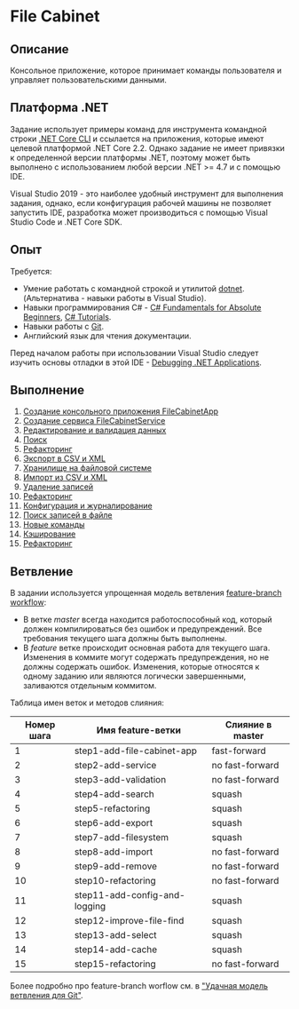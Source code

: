 # File Cabinet

## Описание

Консольное приложение, которое принимает команды пользователя и управляет пользовательскими данными.


## Платформа .NET

Задание использует примеры команд для инструмента командной строки [.NET Core CLI](https://docs.microsoft.com/en-us/dotnet/core/tools/dotnet) и ссылается на приложения, которые имеют целевой платформой .NET Core 2.2. Однако задание не имеет привязки к определенной версии платформы .NET, поэтому может быть выполнено с использованием любой версии .NET >= 4.7 и с помощью IDE.

Visual Studio 2019 - это наиболее удобный инструмент для выполнения задания, однако, если конфигурация рабочей машины не позволяет запустить IDE, разработка может производиться с помощью Visual Studio Code и .NET Core SDK.


## Опыт

Требуется:

* Умение работать с командной строкой и утилитой [dotnet](https://docs.microsoft.com/en-us/dotnet/core/tools/dotnet). (Альтернатива - навыки работы в Visual Studio).
* Навыки программирования C# - [C# Fundamentals for Absolute Beginners](https://channel9.msdn.com/Series/CSharp-Fundamentals-for-Absolute-Beginners), [C# Tutorials](https://docs.microsoft.com/en-us/dotnet/csharp/tutorials/).
* Навыки работы с [Git](https://git-scm.com/book/ru/v2).
* Английский язык для чтения документации.

Перед началом работы при использовании Visual Studio следует изучить основы отладки в этой IDE - [Debugging .NET Applications](https://github.com/epam-dotnet-lab/tasks/tree/version1/debugging).


## Выполнение

1. [Создание консольного приложения FileCabinetApp](step01.md)
2. [Создание сервиса FileCabinetService](step02.md)
3. [Редактирование и валидация данных](step03.md)
4. [Поиск](step04.md)
5. [Рефакторинг](step05.md)
6. [Экспорт в CSV и XML](step06.md)
7. [Хранилище на файловой системе](step07.md)
8. [Импорт из CSV и XML](step08.md)
9. [Удаление записей](step09.md)
10. [Рефакторинг](step10.md)
11. [Конфигурация и журналирование](step11.md)
12. [Поиск записей в файле](step12.md)
13. [Новые команды](step13.md)
14. [Кэширование](step14.md)
15. [Рефакторинг](step15.md)


## Ветвление

В задании используется упрощенная модель ветвления [feature-branch workflow](https://bitworks.software/2018-12-10-git-feature-branch-workflow.html):
* В ветке _master_ всегда находится работоспособный код, который должен компилироваться без ошибок и предупреждений. Все требования текущего шага должны быть выполнены.
* В _feature_ ветке происходит основная работа для текущего шага. Изменения в коммите могут содержать предупреждения, но не должны содержать ошибок. Изменения, которые относятся к одному заданию или являются логически завершенными, заливаются отдельным коммитом.

Таблица имен веток и методов слияния:

| Номер шага | Имя feature-ветки             | Слияние в master |
|------------|-------------------------------|------------------|
| 1          | step1-add-file-cabinet-app    | fast-forward     |
| 2          | step2-add-service             | no fast-forward  |
| 3          | step3-add-validation          | no fast-forward  |
| 4          | step4-add-search              | squash           |
| 5          | step5-refactoring             | squash           |
| 6          | step6-add-export              | squash           |
| 7          | step7-add-filesystem          | squash           |
| 8          | step8-add-import              | no fast-forward  |
| 9          | step9-add-remove              | no fast-forward  |
| 10         | step10-refactoring            | no fast-forward  |
| 11         | step11-add-config-and-logging | squash           |
| 12         | step12-improve-file-find      | squash           |
| 13         | step13-add-select             | squash           |
| 14         | step14-add-cache              | squash           |
| 15         | step15-refactoring            | no fast-forward  |

Более подробно про feature-branch worflow см. в ["Удачная модель ветвления для Git"](https://habr.com/ru/post/106912/).